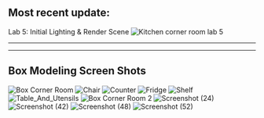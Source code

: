 Most recent update:
---------------------------------
Lab 5: Initial Lighting & Render Scene
![Kitchen corner room lab 5](https://github.com/user-attachments/assets/fa1afd0e-0a10-4b5a-9f47-80a31d2a2e50)

_____________________________________________________________________________________________________
_____________________________________________________________________________________________________
Box Modeling Screen Shots
------------------------------
![Box Corner Room](https://github.com/user-attachments/assets/a345e5bf-541a-4723-91ad-c2734aea6470)
![Chair](https://github.com/user-attachments/assets/83901382-935e-4cd5-b4d4-d03c35447d3d)
![Counter](https://github.com/user-attachments/assets/2a83e8ae-67c4-455d-80ef-aa29c897bd91)
![Fridge](https://github.com/user-attachments/assets/b0e796f0-a457-48be-8f93-dd395d21122f)
![Shelf](https://github.com/user-attachments/assets/a72c8485-ef0f-4b14-aa7a-5192ba948f83)
![Table_And_Utensils](https://github.com/user-attachments/assets/b1cce60a-9ff6-44c6-b4ae-766e4451ae06)
![Box Corner Room 2](https://github.com/user-attachments/assets/4d893a93-f22e-4afb-8f0c-83ca8171e50d)
![Screenshot (24)](https://github.com/user-attachments/assets/737e2482-9b04-454f-9609-a6b3d0794456)
![Screenshot (42)](https://github.com/user-attachments/assets/0c3bb752-9477-43cb-9218-36c92907289f) 
![Screenshot (48)](https://github.com/user-attachments/assets/ea08deda-3235-41a2-a5c5-36cc9eba1a80) 
![Screenshot (52)](https://github.com/user-attachments/assets/8a268a88-6c70-41a7-9139-a10c99634084)
